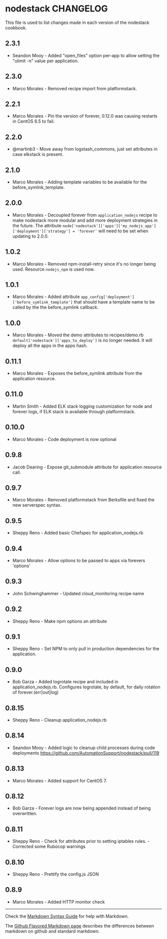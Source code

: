 nodestack CHANGELOG
===================

This file is used to list changes made in each version of the nodestack cookbook.

2.3.1
---

- Seandon Mooy - Added "open_files" option per-app to allow setting the "ulimit -n" value per application.

2.3.0
---

- Marco Morales - Removed recipe import from platformstack.

2.2.1
---

- Marco Morales - Pin the version of forever, 0.12.0 was causing restarts in CentOS 6.5 to fail.

2.2.0
---

- @martinb3 - Move away from logstash_commons, just set attributes in case elkstack is present.

2.1.0
---
- Marco Morales - Adding template variables to be available for the before_symlink_template.

2.0.0
---
- Marco Morales - Decoupled forever from `application_nodejs` recipe to make nodestack more modular and add more deployment strategies in the future. The attribute `node['nodestack']['apps']['my_nodejs_app']['deployment']['strategy'] = 'forever'` will need to be set when updating to 2.0.0.

1.0.2
---
- Marco Morales - Removed npm-install-retry since it's no longer being used. Resource `nodejs_npm` is used now.

1.0.1
---
- Marco Morales - Added attribute `app_config['deployment']['before_symlink_template']` that should have a template name to be called by the the before_symlink callback.

1.0.0
---
- Marco Morales - Moved the demo attributes to recipes/demo.rb `default['nodestack']['apps_to_deploy']` is no longer needed. It will deploy all the apps in the apps hash.

0.11.1
---
- Marco Morales - Exposes the before_symlink attribute from the application resource.

0.11.0
---
- Martin Smith - Added ELK stack logging customization for node and forever logs, if ELK stack is available through platformstack.

0.10.0
---
- Marco Morales - Code deployment is now optional

0.9.8
---
- Jacob Dearing - Expose git_submodule attribute for application resource call.

0.9.7
---
- Marco Morales - Removed platformstack from Berksfile and fixed the new serverspec syntax.

0.9.5
-----
- Sheppy Reno - Added basic Chefspec for application_nodejs.rb

0.9.4
---
- Marco Morales - Allow options to be passed to apps via forevers 'options'

0.9.3
-----
- John Schwinghammer - Updated cloud_monitoring recipe name

0.9.2
-----
- Sheppy Reno - Make npm options an attribute

0.9.1
-----
- Sheppy Reno - Set NPM to only pull in production dependencies for the application.

0.9.0
-----
- Bob Garza - Added logrotate recipe and included in application_nodejs.rb.  Configures logrotate, by default, for daily rotation of forever.(err|out|log)

0.8.15
------
- Sheppy Reno - Cleanup application_nodejs.rb

0.8.14
------
- Seandon Mooy - Added logic to cleanup child processes during code deployments https://github.com/AutomationSupport/nodestack/pull/119

0.8.13
------
- Marco Morales - Added support for CentOS 7.

0.8.12
------
- Bob Garza - Forever logs are now being appended instead of being overwritten.

0.8.11
------
- Sheppy Reno - Check for attributes prior to setting iptables rules.
              - Corrected some Rubocop warnings

0.8.10
------
- Sheppy Reno - Prettify the config.js JSON

0.8.9
-----
- Marco Morales - Added HTTP monitor check


- - -
Check the [Markdown Syntax Guide](http://daringfireball.net/projects/markdown/syntax) for help with Markdown.

The [Github Flavored Markdown page](http://github.github.com/github-flavored-markdown/) describes the differences between markdown on github and standard markdown.
